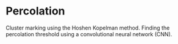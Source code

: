 # Percolation
Cluster marking using the Hoshen Kopelman method.
Finding the percolation threshold using a convolutional neural network (CNN).
